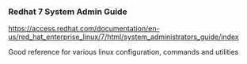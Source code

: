 
### Redhat 7 System Admin Guide 
https://access.redhat.com/documentation/en-us/red_hat_enterprise_linux/7/html/system_administrators_guide/index

Good reference for various linux configuration, commands and utilities
